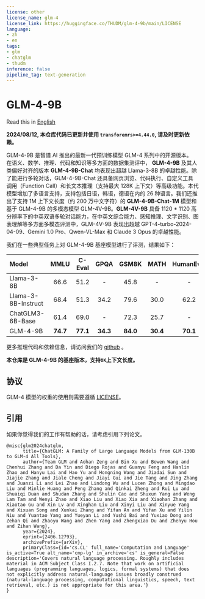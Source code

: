 ```yaml
---
license: other
license_name: glm-4
license_link: https://huggingface.co/THUDM/glm-4-9b/main/LICENSE
language:
- zh
- en
tags:
- glm
- chatglm
- thudm
inference: false
pipeline_tag: text-generation
---
```


# GLM-4-9B

Read this in [English](README_en.md)

**2024/08/12, 本仓库代码已更新并使用 `transforemrs>=4.44.0`, 请及时更新依赖。**

GLM-4-9B 是智谱 AI 推出的最新一代预训练模型 GLM-4 系列中的开源版本。 在语义、数学、推理、代码和知识等多方面的数据集测评中，
**GLM-4-9B** 及其人类偏好对齐的版本 **GLM-4-9B-Chat** 均表现出超越 Llama-3-8B 的卓越性能。除了能进行多轮对话，GLM-4-9B-Chat
还具备网页浏览、代码执行、自定义工具调用（Function Call）和长文本推理（支持最大 128K 上下文）等高级功能。本代模型增加了多语言支持，支持包括日语，韩语，德语在内的
26 种语言。我们还推出了支持 1M 上下文长度（约 200 万中文字符）的 **GLM-4-9B-Chat-1M** 模型和基于 GLM-4-9B 的多模态模型
GLM-4V-9B。**GLM-4V-9B** 具备 1120 * 1120 高分辨率下的中英双语多轮对话能力，在中英文综合能力、感知推理、文字识别、图表理解等多方面多模态评测中，GLM-4V-9B
表现出超越 GPT-4-turbo-2024-04-09、Gemini
1.0 Pro、Qwen-VL-Max 和 Claude 3 Opus 的卓越性能。

我们在一些典型任务上对 GLM-4-9B 基座模型进行了评测，结果如下：

| Model               |   MMLU   |  C-Eval  |   GPQA   |  GSM8K   |   MATH   | HumanEval |
|:--------------------|:--------:|:--------:|:--------:|:--------:|:--------:|:---------:|
| Llama-3-8B          |   66.6   |   51.2   |    -     |   45.8   |    -     |     -     | 
| Llama-3-8B-Instruct |   68.4   |   51.3   |   34.2   |   79.6   |   30.0   |   62.2    |
| ChatGLM3-6B-Base    |   61.4   |   69.0   |    -     |   72.3   |   25.7   |     -     |
| GLM-4-9B            | **74.7** | **77.1** | **34.3** | **84.0** | **30.4** | **70.1**  |


更多推理代码和依赖信息，请访问我们的 [github](https://github.com/THUDM/GLM-4) 。

**本仓库是 GLM-4-9B 的基座版本，支持`8K`上下文长度。**

## 协议

GLM-4 模型的权重的使用则需要遵循 [LICENSE](LICENSE)。

## 引用

如果你觉得我们的工作有帮助的话，请考虑引用下列论文。

```
@misc{glm2024chatglm,
      title={ChatGLM: A Family of Large Language Models from GLM-130B to GLM-4 All Tools}, 
      author={Team GLM and Aohan Zeng and Bin Xu and Bowen Wang and Chenhui Zhang and Da Yin and Diego Rojas and Guanyu Feng and Hanlin Zhao and Hanyu Lai and Hao Yu and Hongning Wang and Jiadai Sun and Jiajie Zhang and Jiale Cheng and Jiayi Gui and Jie Tang and Jing Zhang and Juanzi Li and Lei Zhao and Lindong Wu and Lucen Zhong and Mingdao Liu and Minlie Huang and Peng Zhang and Qinkai Zheng and Rui Lu and Shuaiqi Duan and Shudan Zhang and Shulin Cao and Shuxun Yang and Weng Lam Tam and Wenyi Zhao and Xiao Liu and Xiao Xia and Xiaohan Zhang and Xiaotao Gu and Xin Lv and Xinghan Liu and Xinyi Liu and Xinyue Yang and Xixuan Song and Xunkai Zhang and Yifan An and Yifan Xu and Yilin Niu and Yuantao Yang and Yueyan Li and Yushi Bai and Yuxiao Dong and Zehan Qi and Zhaoyu Wang and Zhen Yang and Zhengxiao Du and Zhenyu Hou and Zihan Wang},
      year={2024},
      eprint={2406.12793},
      archivePrefix={arXiv},
      primaryClass={id='cs.CL' full_name='Computation and Language' is_active=True alt_name='cmp-lg' in_archive='cs' is_general=False description='Covers natural language processing. Roughly includes material in ACM Subject Class I.2.7. Note that work on artificial languages (programming languages, logics, formal systems) that does not explicitly address natural-language issues broadly construed (natural-language processing, computational linguistics, speech, text retrieval, etc.) is not appropriate for this area.'}
}
```